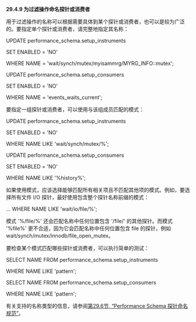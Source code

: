 **29.4.9 为过滤操作命名探针或消费者**



用于过滤操作的名称可以根据需要具体到某个探针或消费者，也可以是较为广泛的。要指定单个探针或消费者，请完整地指定其名称：



UPDATE performance_schema.setup_instruments

SET ENABLED = 'NO'

WHERE NAME = 'wait/synch/mutex/myisammrg/MYRG_INFO::mutex';



UPDATE performance_schema.setup_consumers

SET ENABLED = 'NO'

WHERE NAME = 'events_waits_current';



要指定一组探针或消费者，可以使用与该组成员匹配的模式：



UPDATE performance_schema.setup_instruments

SET ENABLED = 'NO'

WHERE NAME LIKE 'wait/synch/mutex/%';



UPDATE performance_schema.setup_consumers

SET ENABLED = 'NO'

WHERE NAME LIKE '%history%';



如果使用模式，应该选择能够匹配所有相关项且不匹配其他项的模式。例如，要选择所有文件 I/O 探针，最好使用包含整个探针名称前缀的模式：



... WHERE NAME LIKE 'wait/io/file/%';



模式 '%/file/%' 还会匹配名称中任何位置包含 '/file/' 的其他探针。而模式 '%file%' 更不合适，因为它会匹配名称中任何位置包含 file 的探针，例如 wait/synch/mutex/innodb/file_open_mutex。



要检查某个模式匹配哪些探针或消费者，可以执行简单的测试：



SELECT NAME FROM performance_schema.setup_instruments

WHERE NAME LIKE 'pattern';



SELECT NAME FROM performance_schema.setup_consumers

WHERE NAME LIKE 'pattern';



有关支持的名称类型的信息，请参阅[第29.6节, “Performance Schema 探针命名规范”](#29.6)。